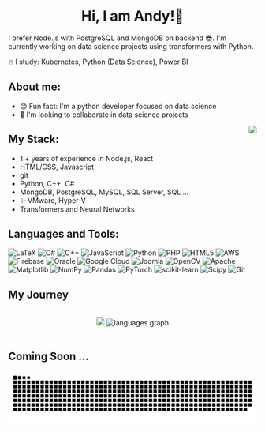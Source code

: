 <h1 align="center">Hi, I am Andy!👋</h1>

I prefer Node.js with PostgreSQL and MongoDB on backend 😎. I'm currently working on data science projects using transformers with Python. 

🔥 I study: Kubernetes, Python (Data Science), Power BI 


## **About me:**
* 😊 Fun fact: I'm a python developer focused on data science
* 👀 I'm looking to collaborate in data science projects

<img align="right" height="200" src="https://i.giphy.com/media/v1.Y2lkPTc5MGI3NjExMXNjMnM0NzUwN3pwc210M3FwZ3k2NDkzYWoyNGZyYm90Z21udW85ciZlcD12MV9pbnRlcm5hbF9naWZfYnlfaWQmY3Q9cw/STQ7NZopWAUZK4SiO9/giphy.gif"  />

## **My Stack:**
* 1 + years of experience in Node.js, React
* HTML/CSS, Javascript
* git
* Python, C++, C#
* MongoDB, PostgreSQL, MySQL, SQL Server, SQL ...
* ✨ VMware, Hyper-V
* Transformers and Neural Networks

## Languages and Tools:

![LaTeX](https://img.shields.io/badge/latex-%23008080.svg?style=for-the-badge&logo=latex&logoColor=white) ![C#](https://img.shields.io/badge/c%23-%23239120.svg?style=for-the-badge&logo=csharp&logoColor=white) ![C++](https://img.shields.io/badge/c++-%2300599C.svg?style=for-the-badge&logo=c%2B%2B&logoColor=white) ![JavaScript](https://img.shields.io/badge/javascript-%23323330.svg?style=for-the-badge&logo=javascript&logoColor=%23F7DF1E) ![Python](https://img.shields.io/badge/python-3670A0?style=for-the-badge&logo=python&logoColor=ffdd54) ![PHP](https://img.shields.io/badge/php-%23777BB4.svg?style=for-the-badge&logo=php&logoColor=white) ![HTML5](https://img.shields.io/badge/html5-%23E34F26.svg?style=for-the-badge&logo=html5&logoColor=white) ![AWS](https://img.shields.io/badge/AWS-%23FF9900.svg?style=for-the-badge&logo=amazon-aws&logoColor=white) ![Firebase](https://img.shields.io/badge/firebase-%23039BE5.svg?style=for-the-badge&logo=firebase) ![Oracle](https://img.shields.io/badge/Oracle-F80000?style=for-the-badge&logo=oracle&logoColor=white) ![Google Cloud](https://img.shields.io/badge/GoogleCloud-%234285F4.svg?style=for-the-badge&logo=google-cloud&logoColor=white) ![Joomla](https://img.shields.io/badge/joomla-%235091CD.svg?style=for-the-badge&logo=joomla&logoColor=white) ![OpenCV](https://img.shields.io/badge/opencv-%23white.svg?style=for-the-badge&logo=opencv&logoColor=white) ![Apache](https://img.shields.io/badge/apache-%23D42029.svg?style=for-the-badge&logo=apache&logoColor=white) ![Matplotlib](https://img.shields.io/badge/Matplotlib-%23ffffff.svg?style=for-the-badge&logo=Matplotlib&logoColor=black) ![NumPy](https://img.shields.io/badge/numpy-%23013243.svg?style=for-the-badge&logo=numpy&logoColor=white) ![Pandas](https://img.shields.io/badge/pandas-%23150458.svg?style=for-the-badge&logo=pandas&logoColor=white) ![PyTorch](https://img.shields.io/badge/PyTorch-%23EE4C2C.svg?style=for-the-badge&logo=PyTorch&logoColor=white) ![scikit-learn](https://img.shields.io/badge/scikit--learn-%23F7931E.svg?style=for-the-badge&logo=scikit-learn&logoColor=white) ![Scipy](https://img.shields.io/badge/SciPy-%230C55A5.svg?style=for-the-badge&logo=scipy&logoColor=%white) ![Git](https://img.shields.io/badge/git-%23F05033.svg?style=for-the-badge&logo=git&logoColor=white)

## My Journey

<br>
<div align="center">
  <img src="https://github-readme-stats.vercel.app/api?username=ItsAndy06&show_icons=true&locale=en&hide_title=false&layout=compact&card_width=320&langs_count=5&theme=dracula&hide_border=false" height="150" "  />
  <img src="https://github-readme-stats.vercel.app/api/top-langs?username=ItsAndy06&locale=en&hide_title=false&layout=compact&card_width=320&langs_count=5&theme=dracula&hide_border=false" height="150" alt="languages graph"  />

</div>
</br>


## Coming Soon ...
![Snake animation](https://raw.githubusercontent.com/ItsAndy06/ItsAndy06/output/github-contribution-grid-snake-dark.svg)

